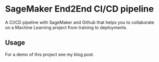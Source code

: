 # SageMaker End2End CI/CD pipeline
A CI/CD pipeline with SageMaker and Github that helps you to collaborate on a Machine Learning project from training to deployments.

## Usage
For a demo of this project see my blog post.
